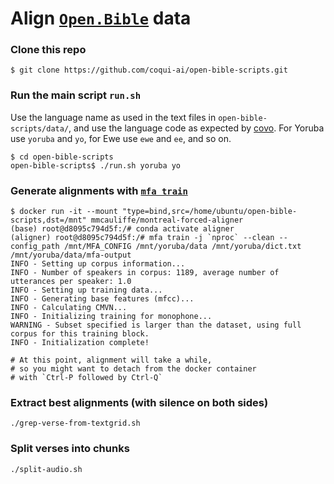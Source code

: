 # Align [`Open.Bible`](https://open.bible/) data

### Clone this repo

```
$ git clone https://github.com/coqui-ai/open-bible-scripts.git
```

### Run the main script `run.sh`

Use the language name as used in the text files in `open-bible-scripts/data/`, and use the language code as expected by [covo](https://www.github.com/ftyers/commonvoice-utils). For Yoruba use `yoruba` and `yo`, for Ewe use `ewe` and `ee`, and so on.

```
$ cd open-bible-scripts
open-bible-scripts$ ./run.sh yoruba yo
```

### Generate alignments with [`mfa train`](https://montreal-forced-aligner.readthedocs.io/en/latest/user_guide/workflows/train_acoustic_model.html)

```
$ docker run -it --mount "type=bind,src=/home/ubuntu/open-bible-scripts,dst=/mnt" mmcauliffe/montreal-forced-aligner
(base) root@d8095c794d5f:/# conda activate aligner
(aligner) root@d8095c794d5f:/# mfa train -j `nproc` --clean --config_path /mnt/MFA_CONFIG /mnt/yoruba/data /mnt/yoruba/dict.txt /mnt/yoruba/data/mfa-output
INFO - Setting up corpus information...
INFO - Number of speakers in corpus: 1189, average number of utterances per speaker: 1.0
INFO - Setting up training data...
INFO - Generating base features (mfcc)...
INFO - Calculating CMVN...
INFO - Initializing training for monophone...
WARNING - Subset specified is larger than the dataset, using full corpus for this training block.
INFO - Initialization complete!

# At this point, alignment will take a while,
# so you might want to detach from the docker container 
# with `Ctrl-P followed by Ctrl-Q`

```

### Extract best alignments (with silence on both sides)

```
./grep-verse-from-textgrid.sh
```

### Split verses into chunks

```
./split-audio.sh
```
